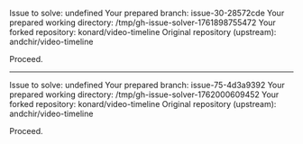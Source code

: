 Issue to solve: undefined
Your prepared branch: issue-30-28572cde
Your prepared working directory: /tmp/gh-issue-solver-1761898755472
Your forked repository: konard/video-timeline
Original repository (upstream): andchir/video-timeline

Proceed.

---

Issue to solve: undefined
Your prepared branch: issue-75-4d3a9392
Your prepared working directory: /tmp/gh-issue-solver-1762000609452
Your forked repository: konard/video-timeline
Original repository (upstream): andchir/video-timeline

Proceed.